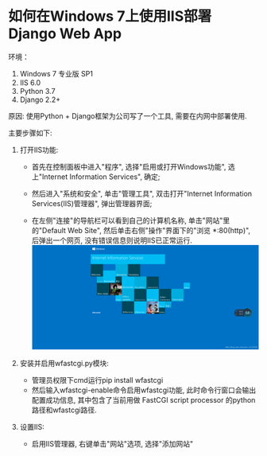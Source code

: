  # 如何在Windows 7上使用IIS部署Django Web App
 
 环境：
 1. Windows 7 专业版 SP1
 2. IIS 6.0
 3. Python 3.7
 4. Django 2.2+
 
 原因: 使用Python + Django框架为公司写了一个工具, 需要在内网中部署使用.
 
 主要步骤如下:
 
 1. 打开IIS功能:
 
    - 首先在控制面板中进入"程序", 选择"启用或打开Windows功能", 选上"Internet Information Services", 确定;
 
    - 然后进入"系统和安全", 单击"管理工具", 双击打开"Internet Information Services(IIS)管理器", 弹出管理器界面;
 
    - 在左侧"连接"的导航栏可以看到自己的计算机名称, 单击"网站"里的"Default Web Site", 然后单击右侧"操作"界面下的"浏览 \*:80(http)", 后弹出一个网页, 没有错误信息则说明IIS已正常运行.
 ![image of one](/Success.png)
 
 2. 安装并启用wfastcgi.py模块:
 
    - 管理员权限下cmd运行pip install wfastcgi
    - 然后输入wfastcgi-enable命令启用wfastcgi功能, 此时命令行窗口会输出配置成功信息, 其中包含了当前用做 FastCGI script processor 的python路径和wfastcgi路径.
 
 
 3. 设置IIS:
    - 启用IIS管理器, 右键单击"网站"选项, 选择"添加网站"
 
 
 
 
 
 
